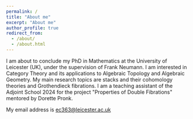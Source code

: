 ```yaml
---
permalink: /
title: "About me"
excerpt: "About me"
author_profile: true
redirect_from: 
  - /about/
  - /about.html
---
```


I am about to conclude my PhD in Mathematics at the University of Leicester (UK), under the supervision of Frank Neumann. I am interested in Category Theory and its applications to Algebraic Topology and Algebraic Geometry. My main research topics are stacks and their cohomology theories and Grothendieck fibrations.
I am a teaching assistant of the Adjoint School 2024 for the project "Properties of Double Fibrations" mentored by Dorette Pronk.

My email address is ec363@leicester.ac.uk
